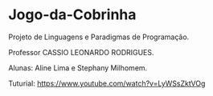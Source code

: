 # Jogo-da-Cobrinha
Projeto de Linguagens e Paradigmas de Programação.

Professor CASSIO LEONARDO RODRIGUES.

Alunas: Aline Lima e Stephany Milhomem.

Tuturial: https://www.youtube.com/watch?v=LyWSsZktVOg
